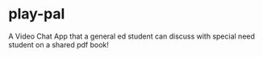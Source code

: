# play-pal
A Video Chat App that a general ed student can discuss with special need student on a shared pdf book!
